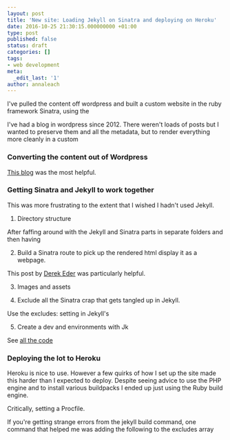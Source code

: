 ```yaml
---
layout: post
title: 'New site: Loading Jekyll on Sinatra and deploying on Heroku'
date: 2016-10-25 21:30:15.000000000 +01:00
type: post
published: false
status: draft
categories: []
tags:
- web development
meta:
  _edit_last: '1'
author: annaleach
---
```


I've pulled the content off wordpress and built a custom website in the ruby framework Sinatra, using the 

<!--excerpt-->

I've had a blog in wordpress since 2012. There weren't loads of posts but I wanted to preserve them and all
the metadata, but to render everything more cleanly in a custom 

### Converting the content out of Wordpress

[This blog](http://vitobotta.com/how-to-migrate-from-wordpress-to-jekyll/) was the most helpful. 

### Getting Sinatra and Jekyll to work together 

This was more frustrating to the extent that I wished I hadn't used Jekyll. 

1) Directory structure 

After faffing around with the Jekyll and Sinatra parts in separate folders and then having  

2) Build a Sinatra route to pick up the rendered html display it as a webpage. 

This post by [Derek Eder](http://derekeder.com/blog/hello-world-setting-up-a-jekyll-blog-in-sinatra)
was particularly helpful. 

3) Images and assets 

4) Exclude all the Sinatra crap that gets tangled up in Jekyll.

Use the excludes: setting in Jekyll's 

5) Create a dev and environments with Jk

See [all the code](https://github.com/ajwl/ps1) 


### Deploying the lot to Heroku 

Heroku is nice to use. However a few quirks of how I set up the site made this harder 
than I expected to deploy. Despite seeing advice to use the PHP engine and to install various buildpacks 
I ended up just using the Ruby build engine. 

Critically, setting a Procfile. 

If you're getting strange errors from the jekyll build command, one command that helped me was adding the 
following to the excludes array 



